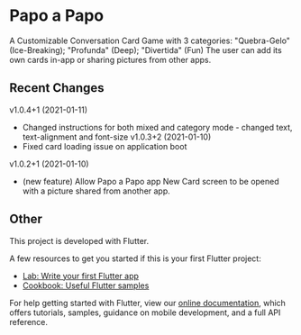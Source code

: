 # Papo a Papo

A Customizable Conversation Card Game with 3 categories: "Quebra-Gelo" (Ice-Breaking); "Profunda" (Deep); "Divertida" (Fun)
The user can add its own cards in-app or sharing pictures from other apps.

## Recent Changes
v1.0.4+1 (2021-01-11)
* Changed instructions for both mixed and category mode - changed text, text-alignment and font-size
v1.0.3+2 (2021-01-10)
* Fixed card loading issue on application boot

v1.0.2+1 (2021-01-10)
* (new feature) Allow Papo a Papo app New Card screen to be opened with a picture shared from another app.


## Other

This project is developed with Flutter.

A few resources to get you started if this is your first Flutter project:

- [Lab: Write your first Flutter app](https://flutter.dev/docs/get-started/codelab)
- [Cookbook: Useful Flutter samples](https://flutter.dev/docs/cookbook)

For help getting started with Flutter, view our
[online documentation](https://flutter.dev/docs), which offers tutorials,
samples, guidance on mobile development, and a full API reference.
